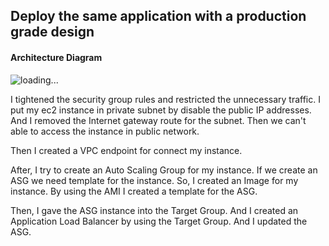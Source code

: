 ## Deploy the same application with a production grade design

#### Architecture Diagram
![loading...](/MinestoneImages/Arch.png)

I tightened the security group rules and restricted the unnecessary traffic. I put my ec2 instance in private subnet by disable the public IP addresses. And I removed the Internet gateway route for the subnet. Then we can't able to access the instance in public network.

Then I created a VPC endpoint for connect my instance.

After, I try to create an Auto Scaling Group for my instance. If we create an ASG we need template for the instance. So, I created an Image for my instance. By using the AMI I created a template for the ASG.

Then, I gave the ASG instance into the Target Group. And I created an Application Load Balancer by using the Target Group.
And I updated the ASG.
